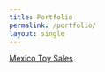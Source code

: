 ```yaml
---
title: Portfolio
permalink: /portfolio/
layout: single
---
```


[Mexico Toy Sales](/portfolio/mexico_toys_sales/)